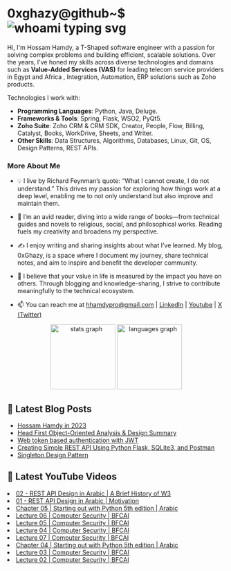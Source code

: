 # 0xghazy@github~$ ![whoami typing svg](https://readme-typing-svg.demolab.com?font=Fira+Code&size=25&duration=6000&pause=1000&color=2FC02F&random=false&width=435&height=25&vCenter=true&lines=whoami)

Hi, I'm Hossam Hamdy, a T-Shaped software engineer with a passion for solving complex problems and building efficient, scalable solutions. Over the years, I’ve honed my skills across diverse technologies and domains such as **Value-Added Services (VAS)** for leading telecom service providers in Egypt and Africa , Integration, Automation, ERP solutions such as Zoho products.

Technologies I work with:
- **Programming Languages**: Python, Java, Deluge.
- **Frameworks & Tools**: Spring, Flask, WSO2, PyQt5.
- **Zoho Suite**: Zoho CRM & CRM SDK, Creator, People, Flow, Billing, Catalyst, Books, WorkDrive, Sheets, and Writer.
- **Other Skills**: Data Structures, Algorithms, Databases, Linux, Git, OS, Design Patterns, REST APIs.



### More About Me

- 💡 I live by Richard Feynman’s quote: “What I cannot create, I do not understand.” This drives my passion for exploring how things work at a deep level, enabling me to not only understand but also improve and maintain them.

- 📖 I’m an avid reader, diving into a wide range of books—from technical guides and novels to religious, social, and philosophical works. Reading fuels my creativity and broadens my perspective.

- ✍️ I enjoy writing and sharing insights about what I’ve learned. My blog, 0xGhazy, is a space where I document my journey, share technical notes, and aim to inspire and benefit the developer community.

- 🌟 I believe that your value in life is measured by the impact you have on others. Through blogging and knowledge-sharing, I strive to contribute meaningfully to the technical ecosystem.

- 📫 You can reach me at hhamdypro@gmail.com | [LinkedIn](https://www.linkedin.com/in/h0ssamhamdy/) | [Youtube](https://www.youtube.com/c/HossamHamdy0xGhazy) | [X (Twitter)](https://twitter.com/0xGhazy) 

<div align="center">
  <img src="https://github-readme-stats.vercel.app/api?username=0xGhazy&hide_title=false&hide_rank=false&show_icons=true&include_all_commits=true&count_private=true&disable_animations=false&theme=tokyonight&locale=en&hide_border=true&order=1" height="150" alt="stats graph"  />
  <img src="https://github-readme-stats.vercel.app/api/top-langs?username=0xGhazy&locale=en&hide_title=false&layout=compact&card_width=320&langs_count=10&theme=tokyonight&hide_border=true&order=2" height="150" alt="languages graph"  />
</div>

<!-- Need to create a resume and attach it here -->
<!-- - 📄 Know about my experiences [www.google.com](www.google.com) -->

## 📕 Latest Blog Posts 

<!-- BLOG-POST-LIST:START -->
- [Hossam Hamdy in 2023](https://0xghazy.github.io/posts/hossam-in-2023/)
- [Head First Object-Oriented Analysis &amp; Design Summary](https://0xghazy.github.io/posts/head-first-object-oriented-analysis-and-design/)
- [Web token based authentication with JWT](https://0xghazy.github.io/posts/authentication-with-javascript-web-tokens/)
- [Creating Simple REST API Using Python Flask, SQLite3, and Postman](https://0xghazy.github.io/posts/simple-api-using-flask-and-sqlite3/)
- [Singleton Design Pattern](https://0xghazy.github.io/posts/singleton-design-pattern/)
<!-- BLOG-POST-LIST:END -->

## 🎥 Latest YouTube Videos 

<!-- YOUTUBE:START --><li><a href="https://www.youtube.com/watch?v=g_HfTeTvPyc" target="_blank">02 - REST API Design in Arabic | A Brief History of W3</a></li><li><a href="https://www.youtube.com/watch?v=GbRbm8wJqk8" target="_blank">01 - REST API Design in Arabic | Motivation</a></li><li><a href="https://www.youtube.com/watch?v=hpg49tz7vC4" target="_blank">Chapter 05 | Starting out with Python 5th edition | Arabic</a></li><li><a href="https://www.youtube.com/watch?v=FoAkl1vKIdo" target="_blank">Lecture 06 | Computer Security | BFCAI</a></li><li><a href="https://www.youtube.com/watch?v=TmfNmRB1Rds" target="_blank">Lecture 05 | Computer Security | BFCAI</a></li><li><a href="https://www.youtube.com/watch?v=gBORfmi2HQI" target="_blank">Lecture 04 | Computer Security | BFCAI</a></li><li><a href="https://www.youtube.com/watch?v=dYYAwC_Uzqk" target="_blank">Lecture 07 | Computer Security | BFCAI</a></li><li><a href="https://www.youtube.com/watch?v=Lys5j-rMkds" target="_blank">Chapter 04 | Starting out with Python 5th edition | Arabic</a></li><li><a href="https://www.youtube.com/watch?v=Q3h4BB9hSPE" target="_blank">Lecture 03 | Computer Security | BFCAI</a></li><li><a href="https://www.youtube.com/watch?v=mFt_w19YaeA" target="_blank">Lecture 02 | Computer Security | BFCAI</a></li><!-- YOUTUBE:END -->

